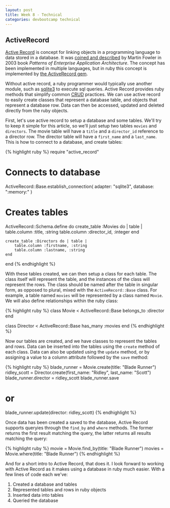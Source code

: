 ```yaml
---
layout: post
title: Week 8 - Technical
categories: devbootcamp technical
---
```


ActiveRecord
------------

[Active Record][1] is concept for linking objects in a programming language to data stored in a database. It was [coined and described][2] by Martin Fowler in 2003 book *Patterns of Enterprise Application Architecture*. The concept has been implemented in multiple languages, but in ruby this concept is implemented by [the ActiveRecord gem][3]. 

Without active record, a ruby programmer would typically use another module, such as [sqlite3][4] to execute sql queries. Active Record provides ruby methods that simplify common [CRUD][5] practices. We can use active record to easily create classes that represent a database table, and objects that represent a database row. Data can then be accessed, updated and deleted directly from the ruby objects.

First, let's use active record to setup a database and some tables. We'll try to keep it simple for this article, so we'll just setup two tables `movies` and `directors`. The movie table will have a `title` and a `director_id` reference to a director row. The director table will have a `first_name` and a `last_name`. This is how to connect to a database, and create tables:

{% highlight ruby %}
require "active_record"

# Connects to database
ActiveRecord::Base.establish_connection(
    adapter: "sqlite3",
    database: ":memory:"
)

# Creates tables
ActiveRecord::Schema.define do
    create_table :Movies do | table |
        table.column :title, :string
        table.column :director_id, :integer
    end

    create_table :Directors do | table |
        table.column :firstname, :string
        table.column :lastname, :string
    end
end
{% endhighlight %}

With these tables created, we can then setup a class for each table. The class itself will represent the table, and the instances of the class will represent the rows. The class should be named after the table in singular form, as opposed to plural, mixed with the `ActiveRecord::Base` class. For example, a table named `movies` will be represented by a class named `Movie`. We will also define relationships within the ruby class:

{% highlight ruby %}
class Movie < ActiveRecord::Base
    belongs_to :director 
end

class Director < ActiveRecord::Base
    has_many :movies
end
{% endhighlight %}

Now our tables are created, and we have classes to represent the tables and rows. Data can be inserted into the tables using the `create` method of each class. Data can also be updated using the `update` method, or by assigning a value to a column attribute followed by the `save` method:

{% highlight ruby %}
blade_runner = Movie.create(title: "Blade Runner")
ridley_scott = Director.create(first_name: "Ridley", last_name: "Scott")
blade_runner.director = ridley_scott
blade_runner.save
# or
blade_runner.update(director: ridley_scott)
{% endhighlight %}

Once data has been created a saved to the database, Active Record supports queryies through the `find_by` and `where` methods. The former returns the first result matching the query, the latter returns all results matching the query:

{% highlight ruby %}
movie = Movie.find_by(title: "Blade Runner")
movies = Movie.where(title: "Blade Runner")
{% endhighlight %}

And for a short intro to Active Record, that does it. I look forward to working with Active Record as it makes using a database in ruby much easier. With a few lines of code each we've:

1. Created a database and tables
2. Represented tables and rows in ruby objects
3. Inserted data into tables
4. Queried the database

[1]: http://en.wikipedia.org/wiki/Active_record_pattern
[2]: http://www.martinfowler.com/eaaCatalog/activeRecord.html
[3]: https://rubygems.org/gems/activerecord
[4]: https://rubygems.org/gems/sqlite3
[5]: http://en.wikipedia.org/wiki/Create,_read,_update_and_delete
